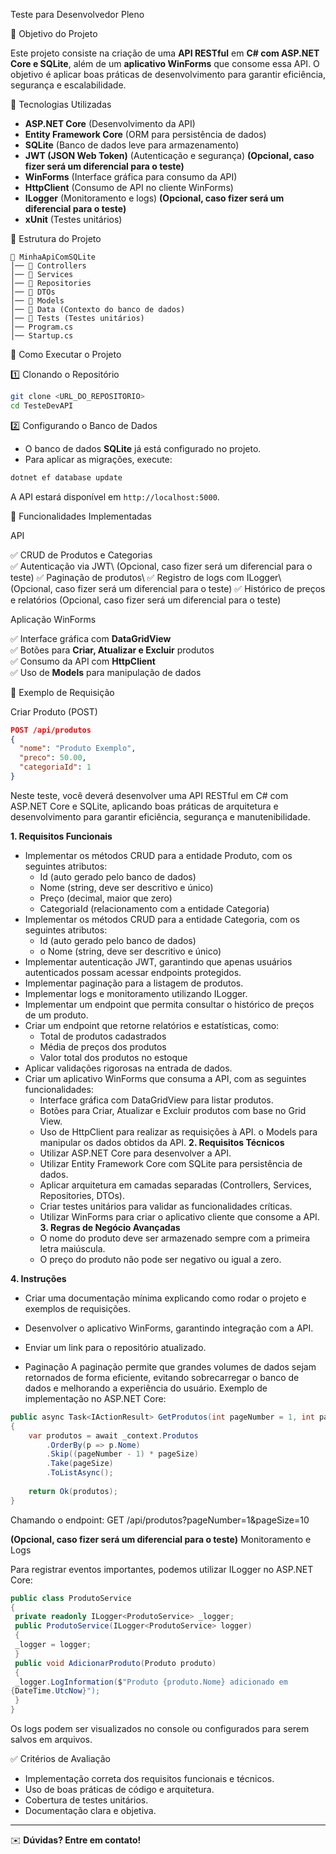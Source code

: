 Teste para Desenvolvedor Pleno

📌 Objetivo do Projeto

Este projeto consiste na criação de uma **API RESTful** em **C# com ASP.NET Core e SQLite**, além de um **aplicativo WinForms** que consome essa API. O objetivo é aplicar boas práticas de desenvolvimento para garantir eficiência, segurança e escalabilidade.

🔧 Tecnologias Utilizadas

- **ASP.NET Core** (Desenvolvimento da API)
- **Entity Framework Core** (ORM para persistência de dados)
- **SQLite** (Banco de dados leve para armazenamento)
- **JWT (JSON Web Token)** (Autenticação e segurança) **(Opcional, caso fizer será um diferencial para o teste)**
- **WinForms** (Interface gráfica para consumo da API)
- **HttpClient** (Consumo de API no cliente WinForms)
- **ILogger** (Monitoramento e logs) **(Opcional, caso fizer será um diferencial para o teste)**
- **xUnit** (Testes unitários)

📂 Estrutura do Projeto

```
📁 MinhaApiComSQLite
│── 📁 Controllers
│── 📁 Services
│── 📁 Repositories
│── 📁 DTOs
│── 📁 Models
│── 📁 Data (Contexto do banco de dados)
│── 📁 Tests (Testes unitários)
│── Program.cs
│── Startup.cs
```

🚀 Como Executar o Projeto

1️⃣ Clonando o Repositório

```bash
git clone <URL_DO_REPOSITORIO>
cd TesteDevAPI
```

2️⃣ Configurando o Banco de Dados

- O banco de dados **SQLite** já está configurado no projeto.
- Para aplicar as migrações, execute:

```bash
dotnet ef database update
```
A API estará disponível em `http://localhost:5000`.

📌 Funcionalidades Implementadas

API

✅ CRUD de Produtos e Categorias\
✅ Autenticação via JWT\ (Opcional, caso fizer será um diferencial para o teste)
✅ Paginação de produtos\ 
✅ Registro de logs com ILogger\ (Opcional, caso fizer será um diferencial para o teste)
✅ Histórico de preços e relatórios (Opcional, caso fizer será um diferencial para o teste)

Aplicação WinForms

✅ Interface gráfica com **DataGridView**\
✅ Botões para **Criar, Atualizar e Excluir** produtos\
✅ Consumo da API com **HttpClient**\
✅ Uso de **Models** para manipulação de dados

📜 Exemplo de Requisição

Criar Produto (POST)

```json
POST /api/produtos
{
  "nome": "Produto Exemplo",
  "preco": 50.00,
  "categoriaId": 1
}
```

Neste teste, você deverá desenvolver uma API RESTful em C# com ASP.NET Core e 
SQLite, aplicando boas práticas de arquitetura e desenvolvimento para garantir 
eficiência, segurança e manutenibilidade. 

**1. Requisitos Funcionais** 
  - Implementar os métodos CRUD para a entidade Produto, com os seguintes 
  atributos: 
      - Id (auto gerado pelo banco de dados) 
      - Nome (string, deve ser descritivo e único) 
      - Preço (decimal, maior que zero) 
      - CategoriaId (relacionamento com a entidade Categoria) 
  - Implementar os métodos CRUD para a entidade Categoria, com os seguintes 
  atributos: 
      - Id (auto gerado pelo banco de dados) 
      - o Nome (string, deve ser descritivo e único)
  - Implementar autenticação JWT, garantindo que apenas usuários autenticados 
  possam acessar endpoints protegidos. 
  - Implementar paginação para a listagem de produtos. 
  - Implementar logs e monitoramento utilizando ILogger<T>. 
  - Implementar um endpoint que permita consultar o histórico de preços de um 
  produto. 
  - Criar um endpoint que retorne relatórios e estatísticas, como: 
      - Total de produtos cadastrados 
      - Média de preços dos produtos 
      - Valor total dos produtos no estoque 
  - Aplicar validações rigorosas na entrada de dados. 
  - Criar um aplicativo WinForms que consuma a API, com as seguintes 
  funcionalidades: 
    - Interface gráfica com DataGridView para listar produtos. 
    - Botões para Criar, Atualizar e Excluir produtos com base no Grid View. 
    - Uso de HttpClient para realizar as requisições à API. 
    o Models para manipular os dados obtidos da API. 
**2. Requisitos Técnicos**
    - Utilizar ASP.NET Core para desenvolver a API. 
    - Utilizar Entity Framework Core com SQLite para persistência de dados. 
    - Aplicar arquitetura em camadas separadas (Controllers, Services, Repositories, 
DTOs). 
    - Criar testes unitários para validar as funcionalidades críticas. 
    - Utilizar WinForms para criar o aplicativo cliente que consome a API. 
**3. Regras de Negócio Avançadas** 
    - O nome do produto deve ser armazenado sempre com a primeira letra 
    maiúscula. 
    - O preço do produto não pode ser negativo ou igual a zero. 

**4. Instruções**
   - Criar uma documentação mínima explicando como rodar o projeto e exemplos de 
    requisições. 
   - Desenvolver o aplicativo WinForms, garantindo integração com a API. 
   - Enviar um link para o repositório atualizado.
       
   - Paginação 
      A paginação permite que grandes volumes de dados sejam retornados de forma eficiente, 
      evitando sobrecarregar o banco de dados e melhorando a experiência do usuário. 
      Exemplo de implementação no ASP.NET Core: 

```csharp
public async Task<IActionResult> GetProdutos(int pageNumber = 1, int pageSize = 10) 
{ 
    var produtos = await _context.Produtos 
        .OrderBy(p => p.Nome) 
        .Skip((pageNumber - 1) * pageSize) 
        .Take(pageSize) 
        .ToListAsync(); 
        
    return Ok(produtos); 
}
```

Chamando o endpoint: GET /api/produtos?pageNumber=1&pageSize=10

**(Opcional, caso fizer será um diferencial para o teste)**
Monitoramento e Logs 

Para registrar eventos importantes, podemos utilizar ILogger<T> no ASP.NET Core: 

```csharp
public class ProdutoService 
{ 
 private readonly ILogger<ProdutoService> _logger; 
 public ProdutoService(ILogger<ProdutoService> logger) 
 { 
 _logger = logger; 
 } 
 public void AdicionarProduto(Produto produto) 
 { 
 _logger.LogInformation($"Produto {produto.Nome} adicionado em 
{DateTime.UtcNow}"); 
 } 
}
```

Os logs podem ser visualizados no console ou configurados para serem salvos em 
arquivos.

✅ Critérios de Avaliação

- Implementação correta dos requisitos funcionais e técnicos.
- Uso de boas práticas de código e arquitetura.
- Cobertura de testes unitários.
- Documentação clara e objetiva.

---

✉️ **Dúvidas? Entre em contato!**

